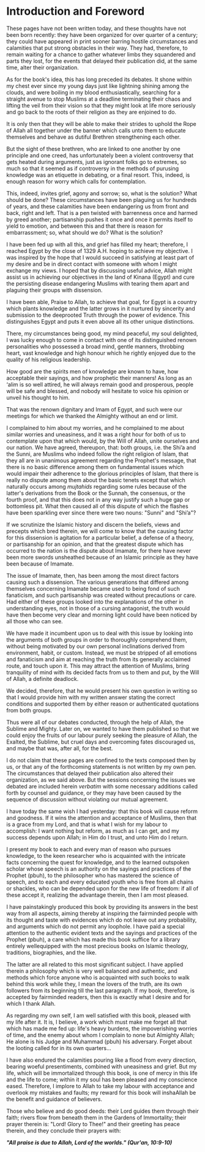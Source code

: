 Introduction and Foreword
=========================

These pages have not been written today, and these thoughts have not
been born recently: they have been organized for over quarter of a
century; they could have appeared in print sooner barring hostile
circumstances and calamities that put strong obstacles in their way.
They had, therefore, to remain waiting for a chance to gather whatever
limbs they squandered and parts they lost, for the events that delayed
their publication did, at the same time, alter their organization.

As for the book's idea, this has long preceded its debates. It shone
within my chest ever since my young days just like lightning shining
among the clouds, and were boiling in my blood enthusiastically,
searching for a straight avenue to stop Muslims at a deadline
terminating their chaos and lifting the veil from their vision so that
they might look at life more seriously and go back to the roots of their
religion as they are enjoined to do.

It is only then that they will be able to make their strides to uphold
the Rope of Allah all together under the banner which calls unto them to
educate themselves and behave as dutiful Brethren strengthening each
other.

But the sight of these brethren, who are linked to one another by one
principle and one creed, has unfortunately been a violent controversy
that gets heated during arguments, just as ignorant folks go to
extremes, so much so that it seemed as if controversy in the methods of
purusing knowledge was an etiquette in debating, or a final resort.
This, indeed, is enough reason for worry which calls for contemplation.

This, indeed, invites grief, agony and sorrow; so, what is the solution?
What should be done? These circumstances have been plaguing us for
hundreds of years, and these calamities have been endangering us from
front and back, right and left. That is a pen twisted with barrenness
once and harmed by greed another; partisanship pushes it once and once
it permits itself to yield to emotion, and between this and that there
is reason for embarrassment; so, what should we do? What is the
solution?

I have been fed up with all this, and grief has filled my heart;
therefore, I reached Egypt by the close of 1329 A.H. hoping to achieve
my objective. I was inspired by the hope that I would succeed in
satisfying at least part of my desire and be in direct contact with
someone with whom I might exchange my views. I hoped that by discussing
useful advice, Allah might assist us in achieving our objectives in the
land of Kinana (Egypt) and cure the persisting disease endangering
Muslims with tearing them apart and plaguing their groups with
dissension.

I have been able, Praise to Allah, to achieve that goal, for Egypt is a
country which plants knowledge and the latter grows in it nurtured by
sincerity and submission to the deep­rooted Truth through the power of
evidence. This distinguishes Egypt and puts it even above all its other
unique distinctions.

There, my circumstances being good, my mind peaceful, my soul delighted,
I was lucky enough to come in contact with one of its distinguished
renown personalities who possessed a broad mind, gentle manners,
throbbing heart, vast knowledge and high honour which he rightly enjoyed
due to the quality of his religious leadership.

How good are the spirits men of knowledge are known to have, how
acceptable their sayings, and how prophetic their manners! As long as an
‘alim is so well attired, he will always remain good and prosperous,
people will be safe and blessed, and nobody will hesitate to voice his
opinion or unveil his thought to him.

That was the renown dignitary and Imam of Egypt, and such were our
meetings for which we thanked the Almighty without an end or limit.

I complained to him about my worries, and he complained to me about
similar worries and uneasiness, and it was a right hour for both of us
to contemplate upon that which would, by the Will of Allah, unite
ourselves and our nation. We have agreed, thereupon, that: both groups,
i.e. the Shi’a and the Sunni, are Muslims who indeed follow the right
religion of Islam, that they all are in unanimous agreement regarding
the Prophet's message, that there is no basic difference among them on
fundamental issues which would impair their adherence to the glorious
principles of Islam, that there is really no dispute among them about
the basic tenets except that which naturally occurs among *mujtahids*
regarding some rules because of the latter's derivations from the Book
or the Sunnah, the consensus, or the fourth proof, and that this does
not in any way justify such a huge gap or bottomless pit. What then
caused all of this dispute of which the flashes have been sparkling ever
since there were two nouns: "Sunni" and "Shi’a"?

If we scrutinize the Islamic history and discern the beliefs, views and
precepts which bred therein, we will come to know that the causing
factor for this dissension is agitation for a particular belief, a
defense of a theory, or partisanship for an opinion, and that the
greatest dispute which has occurred to the nation is the dispute about
Imamate, for there have never been more swords unsheathed because of an
Islamic principle as they have been because of Imamate.

The issue of Imamate, then, has been among the most direct factors
causing such a dissension. The various generations that differed among
themselves concerning Imamate became used to being fond of such
fanaticism, and such partisanship was created without precautions or
care. Had either of these groups looked into the explanations of the
other in understanding eyes, not in those of a cursing antagonist, the
truth would have then become very clear and morning light could have
been noticed by all those who can see.

We have made it incumbent upon us to deal with this issue by looking
into the arguments of both groups in order to thoroughly comprehend
them, without being motivated by our own personal inclinations derived
from environment, habit, or custom. Instead, we must be stripped of all
emotions and fanaticism and aim at reaching the truth from its generally
acclaimed route, and touch upon it. This may attract the attention of
Muslims, bring tranquility of mind with its decided facts from us to
them and put, by the Will of Allah, a definite deadlock.

We decided, therefore, that he would present his own question in writing
so that I would provide him with my written answer stating the correct
conditions and supported them by either reason or authenticated
quotations from both groups.

Thus were all of our debates conducted, through the help of Allah, the
Sublime and Mighty. Later on, we wanted to have them published so that
we could enjoy the fruits of our labour purely seeking the pleasure of
Allah, the Exalted, the Sublime, but cruel days and overcoming fates
discouraged us, and maybe that was, after all, for the best.

I do not claim that these pages are confined to the texts composed then
by us, or that any of the forthcoming statements is not written by my
own pen. The circumstances that delayed their publication also altered
their organization, as we said above. But the sessions concerning the
issues we debated are included herein *verbatim* with some necessary
additions called forth by counsel and guidance, or they may have been
caused by the sequence of discussion without violating our mutual
agreement.

I have today the same wish I had yesterday: that this book will cause
reform and goodness. If it wins the attention and acceptance of Muslims,
then that is a grace from my Lord, and that is what I wish for my labour
to accomplish: I want nothing but reform, as much as I can get, and my
success depends upon Allah; in Him do I trust, and unto Him do I return.

I present my book to each and every man of reason who pursues knowledge,
to the keen researcher who is acquainted with the intricate facts
concerning the quest for knowledge, and to the learned outspoken scholar
whose speech is an authority on the sayings and practices of the Prophet
(pbuh), to the philosopher who has mastered the science of speech, and
to each and every educated youth who is free from all chains or
shackles, who can be depended upon for the new life of freedom: if all
of these accept it, realizing the advantage therein, then I am most
pleased.

I have painstakingly produced this book by providing its answers in the
best way from all aspects, aiming thereby at inspiring the fair­minded
people with its thought and taste with evidences which do not leave out
any probability, and arguments which do not permit any loophole. I have
paid a special attention to the authentic evident texts and the sayings
and practices of the Prophet (pbuh), a care which has made this book
suffice for a library entirely well­equipped with the most precious
books on Islamic theology, traditions, biographies, and the like.

The latter are all related to this most significant subject. I have
applied therein a philosophy which is very well balanced and authentic,
and methods which force anyone who is acquainted with such books to walk
behind this work while they, I mean the lovers of the truth, are its own
followers from its beginning till the last paragraph. If my book,
therefore, is accepted by fair­minded readers, then this is exactly what
I desire and for which I thank Allah.

As regarding my own self, I am well satisfied with this book, pleased
with my life after it. It is, I believe, a work which must make me
forget all that which has made me fed up: life's heavy burdens, the
impoverishing worries of time, and the enemy about whom I complain to
none but Almighty Allah; He alone is his Judge and Muhammad (pbuh) his
adversary. Forget about the looting called for in its own quarters...

I have also endured the calamities pouring like a flood from every
direction, bearing woeful presentiments, combined with uneasiness and
grief. But my life, which will be immortalized through this book, is one
of mercy in this life and the life to come; within it my soul has been
pleased and my conscience eased. Therefore, I implore to Allah to take
my labour with acceptance and overlook my mistakes and faults; my reward
for this book will insha­Allah be the benefit and guidance of believers.

Those who believe and do good deeds: their Lord guides them through
their faith; rivers flow from beneath them in the Gardens of
Immortality; their prayer therein is: "Lord! Glory to Thee!" and their
greeting has peace therein, and they conclude their prayers with:

***"All praise is due to Allah, Lord of the worlds." (Qur'an,
10:9-10)***


